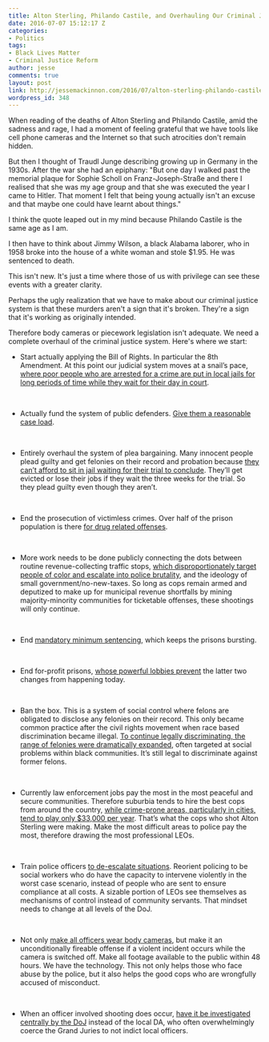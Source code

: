 ```yaml
---
title: Alton Sterling, Philando Castile, and Overhauling Our Criminal Justice System.
date: 2016-07-07 15:12:17 Z
categories:
- Politics
tags:
- Black Lives Matter
- Criminal Justice Reform
author: jesse
comments: true
layout: post
link: http://jessemackinnon.com/2016/07/alton-sterling-philando-castile-and-overhauling-our-criminal-justice-system/
wordpress_id: 348
---
```


When reading of the deaths of Alton Sterling and Philando Castile, amid the sadness and rage, I had a moment of feeling grateful that we have tools like cell phone cameras and the Internet so that such atrocities don't remain hidden.

But then I thought of Traudl Junge describing growing up in Germany in the 1930s. After the war she had an epiphany: "But one day I walked past the memorial plaque for Sophie Scholl on Franz-Joseph-Straße and there I realised that she was my age group and that she was executed the year I came to Hitler. That moment I felt that being young actually isn't an excuse and that maybe one could have learnt about things."




I think the quote leaped out in my mind because Philando Castile is the same age as I am.

I then have to think about Jimmy Wilson, a black Alabama laborer, who in 1958 broke into the house of a white woman and stole $1.95. He was sentenced to death.

This isn't new. It's just a time where those of us with privilege can see these events with a greater clarity.

Perhaps the ugly realization that we have to make about our criminal justice system is that these murders aren't a sign that it's broken. They're a sign that it's working as originally intended.

Therefore body cameras or piecework legislation isn't adequate. We need a complete overhaul of the criminal justice system. Here's where we start:











- Start actually applying the Bill of Rights. In particular the 8th Amendment. At this point our judicial system moves at a snail’s pace, [where poor people who are arrested for a crime are put in local jails for long periods of time while they wait for their day in court](http://www.americasquarterly.org/aborn-prisons).










 










- Actually fund the system of public defenders. [Give them a reasonable case load](https://www.theguardian.com/commentisfree/2015/jun/17/poor-rely-public-defenders-too-overworked). 










 










- Entirely overhaul the system of plea bargaining. Many innocent people plead guilty and get felonies on their record and probation because [they can’t afford to sit in jail waiting for their trial to conclude](http://www.nybooks.com/articles/2014/11/20/why-innocent-people-plead-guilty/). They’ll get evicted or lose their jobs if they wait the three weeks for the trial. So they plead guilty even though they aren’t.










 










- End the prosecution of victimless crimes. Over half of the prison population is there [for drug related offenses](https://www.washingtonpost.com/posteverything/wp/2016/01/26/prisons-are-full-of-low-level-offenders-its-time-to-rethink-our-sentencing-laws/).










 










- More work needs to be done publicly connecting the dots between routine revenue-collecting traffic stops, [which disproportionately target people of color and escalate into police brutality](http://www.motherjones.com/politics/2015/07/police-shootings-traffic-stops-excessive-fines), and the ideology of small government/no-new-taxes. So long as cops remain armed and deputized to make up for municipal revenue shortfalls by mining majority-minority communities for ticketable offenses, these shootings will only continue.










 










- End [mandatory minimum sentencing](https://www.theguardian.com/commentisfree/2015/oct/01/a-criminal-justice-reform-bill-mandatory-minimums-not-enough), which keeps the prisons bursting.










 










- End for-profit prisons, [whose powerful lobbies prevent](https://www.washingtonpost.com/posteverything/wp/2015/04/28/how-for-profit-prisons-have-become-the-biggest-lobby-no-one-is-talking-about/) the latter two changes from happening today.










 










- Ban the box. This is a system of social control where felons are obligated to disclose any felonies on their record. This only became common practice after the civil rights movement when race based discrimination became illegal. [To continue legally discriminating, the range of felonies were dramatically expanded](http://www.truth-out.org/opinion/item/10629-truthout-interviews-michelle-alexander-on-the-irrational-race-bias-of-the-criminal-justice-and-prison-systems), often targeted at social problems within black communities. It’s still legal to discriminate against former felons.










 










- Currently law enforcement jobs pay the most in the most peaceful and secure communities. Therefore suburbia tends to hire the best cops from around the country, [while crime-prone areas, particularly in cities, tend to play only $33,000 per year](http://www.nbcnews.com/feature/in-plain-sight/police-pay-gap-many-americas-finest-struggle-poverty-wages-n232701). That’s what the cops who shot Alton Sterling were making. Make the most difficult areas to police pay the most, therefore drawing the most professional LEOs.










 










- Train police officers [to de-escalate situations](http://www.nytimes.com/2015/06/28/us/long-taught-to-use-force-police-warily-learn-to-de-escalate.html). Reorient policing to be social workers who do have the capacity to intervene violently in the worst case scenario, instead of people who are sent to ensure compliance at all costs. A sizable portion of LEOs see themselves as mechanisms of control instead of community servants. That mindset needs to change at all levels of the DoJ.










 










- Not only [make all officers wear body cameras](http://www.huffingtonpost.com/entry/police-body-camera-study_us_561d2ea1e4b028dd7ea53a56), but make it an unconditionally fireable offense if a violent incident occurs while the camera is switched off. Make all footage available to the public within 48 hours. We have the technology. This not only helps those who face abuse by the police, but it also helps the good cops who are wrongfully accused of misconduct.










 










- When an officer involved shooting does occur, [have it be investigated centrally by the DoJ](https://www.thenation.com/article/why-its-impossible-indict-cop/) instead of the local DA, who often overwhelmingly coerce the Grand Juries to not indict local officers.






